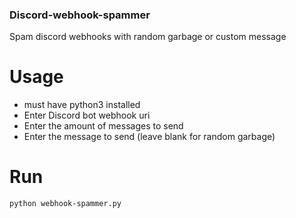 ### Discord-webhook-spammer

Spam discord webhooks with random garbage or custom message

# Usage
- must have python3 installed 
- Enter Discord bot webhook uri 
- Enter the amount of messages to send
- Enter the message to send (leave blank for random garbage)

# Run
```python webhook-spammer.py```
